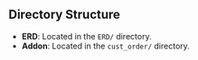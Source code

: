 ## Directory Structure

- **ERD**: Located in the `ERD/` directory.
- **Addon**: Located in the `cust_order/` directory.